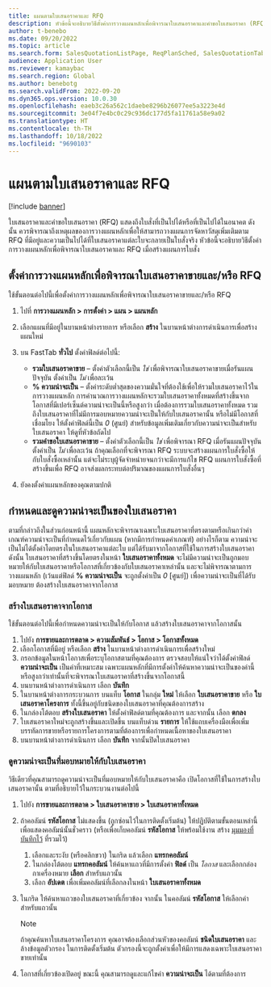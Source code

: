 ```yaml
---
title: แผนตามใบเสนอราคาและ RFQ
description: หัวข้อนี้จะอธิบายวิธีตั้งค่าการวางแผนหลักเพื่อพิจารณาใบเสนอราคาและคําขอใบเสนอราคา (RFQ) เมื่อสร้างแผนการใบสั่ง
author: t-benebo
ms.date: 09/20/2022
ms.topic: article
ms.search.form: SalesQuotationListPage, ReqPlanSched, SalesQuotationTable, smmOpportunityTable
audience: Application User
ms.reviewer: kamaybac
ms.search.region: Global
ms.author: benebotg
ms.search.validFrom: 2022-09-20
ms.dyn365.ops.version: 10.0.30
ms.openlocfilehash: eaeb3c26a562c1daebe8296b26077ee5a3223e4d
ms.sourcegitcommit: 3e04f7e4bc0c29c936dc177d5fa11761a58e9a02
ms.translationtype: HT
ms.contentlocale: th-TH
ms.lasthandoff: 10/18/2022
ms.locfileid: "9690103"
---
```

# <a name="plan-based-on-quotations-and-rfqs"></a>แผนตามใบเสนอราคาและ RFQ

[!include [banner](../../includes/banner.md)]

ใบเสนอราคาและคําขอใบเสนอราคา (RFQ) แสดงถึงใบสั่งที่เป็นไปได้หรือที่เป็นไปได้ในอนาคต ดังนั้น ควรพิจารณาถึงเหตุผลของการวางแผนหลักเพื่อให้สามารถวางแผนการจัดหาวัสดุเพิ่มเติมตาม RFQ ที่มีอยู่และความเป็นไปได้ที่ใบเสนอราคาแต่ละใบจะกลายเป็นใบสั่งจริง หัวข้อนี้จะอธิบายวิธีตั้งค่าการวางแผนหลักเพื่อพิจารณาใบเสนอราคาและ RFQ เมื่อสร้างแผนการใบสั่ง

## <a name="set-up-master-planning-to-consider-sales-quotations-andor-rfqs"></a>ตั้งค่าการวางแผนหลักเพื่อพิจารณาใบเสนอราคาขายและ/หรือ RFQ

ใช้ขั้นตอนต่อไปนี้เพื่อตั้งค่าการวางแผนหลักเพื่อพิจารณาใบเสนอราคาขายและ/หรือ RFQ

1. ไปที่ **การวางแผนหลัก \> การตั้งค่า \> แผน \> แผนหลัก**
1. เลือกแผนที่มีอยู่ในบานหน้าต่างรายการ หรือเลือก **สร้าง** ในบานหน้าต่างการดำเนินการเพื่อสร้างแผนใหม่
1. บน FastTab **ทั่วไป** ตั้งค่าฟิลด์ต่อไปนี้:

    - **รวมใบเสนอราคาขาย** – ตั้งค่าตัวเลือกนี้เป็น *ใช่* เพื่อพิจารณาใบเสนอราคาขายเมื่อรันแผนปัจจุบัน ตั้งค่าเป็น *ไม่* เพื่อละเว้น
    - **% ความน่าจะเป็น** – ตั้งค่าระดับต่ำสุดของความมั่นใจที่ต้องใช้เพื่อให้รวมใบเสนอราคาไว้ในการวางแผนหลัก การคํานวณการวางแผนหลักจะรวมใบเสนอราคาทั้งหมดที่สร้างขึ้นจากโอกาสที่มีเปอร์เซ็นต์ความน่าจะเป็นนี้หรือสูงกว่า เมื่อต้องการรวมใบเสนอราคาทั้งหมด รวมถึงใบเสนอราคาที่ไม่มีการมอบหมายความน่าจะเป็นให้กับใบเสนอราคานั้น หรือไม่มีโอกาสที่เชื่อมโยง ให้ตั้งค่าฟิลด์นี้เป็น *0* (ศูนย์) สำหรับข้อมูลเพิ่มเติมเกี่ยวกับความน่าจะเป็นสำหรับใบเสนอราคา ให้ดูที่หัวข้อถัดไป
    - **รวมคำขอใบเสนอราคาขาย** – ตั้งค่าตัวเลือกนี้เป็น *ใช่* เพื่อพิจารณา RFQ เมื่อรันแผนปัจจุบัน ตั้งค่าเป็น *ไม่* เพื่อละเว้น ถ้าคุณเลือกที่จะพิจารณา RFQ ระบบจะสร้างแผนการใบสั่งซื้อให้กับใบสั่งซื้อเหล่านั้น แต่จะไม่ระบุผู้จัดจำหน่ายจนกว่าจะมีการแก้ไข RFQ แผนการใบสั่งซื้อที่สร้างขึ้นเพื่อ RFQ อาจส่งผลกระทบต่อปริมาณของแผนการใบสั่งอื่นๆ

1. ยังคงตั้งค่าแผนหลักของคุณตามปกติ

## <a name="assign-and-view-probabilities-for-quotations"></a>กําหนดและดูความน่าจะเป็นของใบเสนอราคา

ตามที่กล่าวถึงในส่วนก่อนหน้านี้ แผนหลักจะพิจารณาเฉพาะใบเสนอราคาที่ตรงตามหรือเกินกว่าค่าเกณฑ์ความน่าจะเป็นที่กําหนดไว้เกี่ยวกับแผน (หากมีการกําหนดค่าเกณฑ์) อย่างไรก็ตาม ความน่าจะเป็นไม่ได้ตั้งค่าโดยตรงในใบเสนอราคาแต่ละใบ แต่ได้รับมาจากโอกาสที่ใช้ในการสร้างใบเสนอราคา ดังนั้น ใบเสนอราคาที่สร้างขึ้นโดยตรงในหน้า **ใบเสนอราคาทั้งหมด** จะไม่มีความน่าจะเป็นถูกมอบหมายให้กับใบเสนอราคาหรือโอกาสที่เกี่ยวข้องกับใบเสนอราคาเหล่านั้น และจะไม่พิจารณาตามการวางแผนหลัก (เว้นแต่ฟิลด์ **% ความน่าจะเป็น** จะถูกตั้งค่าเป็น *0* \[ศูนย์\]) เพื่อความน่าจะเป็นที่ได้รับมอบหมาย ต้องสร้างใบเสนอราคาจากโอกาส

### <a name="create-a-quotation-from-an-opportunity"></a>สร้างใบเสนอราคาจากโอกาส

ใช้ขั้นตอนต่อไปนี้เพื่อกําหนดความน่าจะเป็นให้กับโอกาส แล้วสร้างใบเสนอราคาจากโอกาสนั้น

1. ไปยัง **การขายและการตลาด \> ความสัมพันธ์ \> โอกาส \> โอกาสทั้งหมด**
1. เลือกโอกาสที่มีอยู่ หรือเลือก **สร้าง** ในบานหน้าต่างการดำเนินการเพื่อสร้างใหม่
1. กรอกข้อมูลในหน้าโอกาสเพื่อระบุโอกาสตามที่คุณต้องการ ตรวจสอบให้แน่ใจว่าได้ตั้งค่าฟิลด์ **ความน่าจะเป็น** เป็นค่าที่เหมาะสม เฉพาะแผนหลักที่มีการตั้งค่าให้ค้นหาความน่าจะเป็นของค่านี้หรือสูงกว่าเท่านั้นที่จะพิจารณาใบเสนอราคาที่สร้างขึ้นจากโอกาสนี้
1. บนบานหน้าต่างการดำเนินการ เลือก **บันทึก**
1. ในบานหน้าต่างการกระบวนการ บนแท็บ **โอกาส** ในกลุ่ม **ใหม่** ให้เลือก **ใบเสนอราคาขาย** หรือ **ใบเสนอราคาโครงการ** ทั้งนี้ขึ้นอยู่กับชนิดของใบเสนอราคาที่คุณต้องการสร้าง
1. ในกล่องโต้ตอบ **สร้างใบเสนอราคา** ให้ตั้งค่าฟิลด์ตามที่คุณต้องการ และจากนั้น เลือก **ตกลง**
1. ใบเสนอราคาใหม่จะถูกสร้างขึ้นและเปิดขึ้น บนแท็บด่วน **รายการ** ให้ใช้แถบเครื่องมือเพื่อเพิ่มบรรทัดการขายหรือรายการโครงการตามที่ต้องการเพื่อกําหนดเนื้อหาของใบเสนอราคา
1. บนบานหน้าต่างการดำเนินการ เลือก **บันทึก** จากนั้นปิดใบเสนอราคา

### <a name="view-the-probability-that-is-assigned-to-a-quotation"></a>ดูความน่าจะเป็นที่มอบหมายให้กับใบเสนอราคา

วิธีเดียวที่คุณสามารถดูความน่าจะเป็นที่มอบหมายให้กับใบเสนอราคาคือ เปิดโอกาสที่ใช้ในการสร้างใบเสนอราคานั้น ตามที่อธิบายไว้ในกระบวนงานต่อไปนี้

1. ไปยัง **การขายและการตลาด \> ใบเสนอราคาขาย \> ใบเสนอราคาทั้งหมด**
1. ถ้าคอลัมน์ **รหัสโอกาส** ไม่แสดงขึ้น (ถูกซ่อนไว้ในการติดตั้งเริ่มต้น) ให้ปฏิบัติตามขั้นตอนเหล่านี้เพื่อแสดงคอลัมน์นั้นชั่วคราว (หรือเพื่อเก็บคอลัมน์ **รหัสโอกาส** ให้พร้อมใช้งาน สร้าง [มุมมองที่บันทึกไว้](../../../fin-ops-core/fin-ops/get-started/saved-views.md?toc=/dynamics365/supply-chain/toc.json) ที่รวมไว้)

    1. เลือกและระงับ (หรือคลิกขวา) ในกริด แล้วเลือก **แทรกคอลัมน์**
    1. ในกล่องโต้ตอบ **แทรกคอลัมน์** ให้ค้นหาแถวที่มีการตั้งค่า **ฟิลด์** เป็น *โอกาส* และเลือกกล่องกาเครื่องหมาย **เลือก** สำหรับแถวนั้น
    1. เลือก **อัปเดต** เพื่อเพิ่มคอลัมน์ที่เลือกลงในหน้า **ใบเสนอราคาทั้งหมด**

1. ในกริด ให้ค้นหาแถวของใบเสนอราคาที่เกี่ยวข้อง จากนั้น ในคอลัมน์ **รหัสโอกาส** ให้เลือกค่าสำหรับแถวนั้น

    > [!NOTE]
    > ถ้าคุณค้นหาใบเสนอราคาโครงการ คุณอาจต้องเลือกส่วนหัวของคอลัมน์ **ชนิดใบเสนอราคา** และล้างข้อมูลตัวกรอง ในการติดตั้งเริ่มต้น ตัวกรองนี้จะถูกตั้งค่าเพื่อให้มีการแสดงเฉพาะใบเสนอราคาขายเท่านั้น

1. โอกาสที่เกี่ยวข้องเปิดอยู่ ขณะนี้ คุณสามารถดูและแก้ไขค่า **ความน่าจะเป็น** ได้ตามที่ต้องการ
